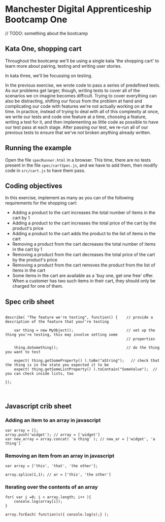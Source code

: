 # Manchester Digital Apprenticeship Bootcamp One

// TODO: something about the bootcamp

## Kata One, shopping cart 

Throughout the bootcamp we'll be using a single kata 'the shopping cart' to learn more about pairing, testing and 
writing user stories. 
 
In kata three, we'll be focussing on testing.

In the previous exercise, we wrote code to pass a series of predefined tests. As our problems get larger, though, writing
tests to cover all of the scenarios we cn imagine becomes difficult. Trying to cover everything can also be distracting, 
shifting our focus from the problem at hand and complicating our code with features we're not actually working on at 
the time. In practice, instead of trying to deal with all of this complexity at once, we write our tests and code one feature
at a time, choosing a feature, writing a test for it, and then implementing as little code as possible to have our test
pass at each stage. After passing our test, we re-run all of our previous tests to ensure that we've not broken anything
already written.


## Running the example

Open the file `specRunner.html` in a browser. This time, there are no tests present in the file `spec/cartSpec.js`, and 
we have to add them, then modify code in `src/cart.js` to have them pass. 

## Coding objectives

In this exercise, implement as many as you can of the following requirements for the shopping cart:

 * Adding a product to the cart increases the total number of items in the cart by 1
 * Adding a product to the cart increases the total price of the cart by the product's price
 * Adding a product to the cart adds the product to the list of items in the cart
 * Removing a product from the cart decreases the total number of items in the cart by 1
 * Removing a product from the cart decreases the total price of the cart by the product's price
 * Removing a product from the cart removes the product from the list of items in the cart
 * Some items in the cart are available as a 'buy one, get one free' offer. When a customer has two such items in their cart, 
   they should only be charged for one of them.

## Spec crib sheet

```

describe( "The feature we're testing", function() {    // provide a description of the feature that your're testing

    var thing = new MyObject();                        // set up the thing you're testing, this may involve setting some
                                                       // properties
    
    thing.doSomething();                               // do the thing you want to test
    
    expect( thing.getSomeProperty() ).toBe("aString");   // check that the thing is in the state you expected it to be
    expect( thing.getSomeListProperty() ).toContain("SomeValue");  // you can check inside lists, too
    
});



```


## Javascript crib sheet

### Adding an item to an array in javascript

```
var array = [];
array.push('widget'); // array = ['widget']
var new_array = array.concat( 'a thing' ); // new_ar = ['widget', 'a thing']
```

### Removing an item from an array in javascript

```
var array = ['this', 'that', 'the other'];

array.splice(1,1); // ar = ['this', 'the other']
```

### Iterating over the contents of an array

```
for( var i =0; i < array.length; i++ ){
	console.log(array[i]);
}
```

```
array.forEach( function(x){ console.log(x);} );
```